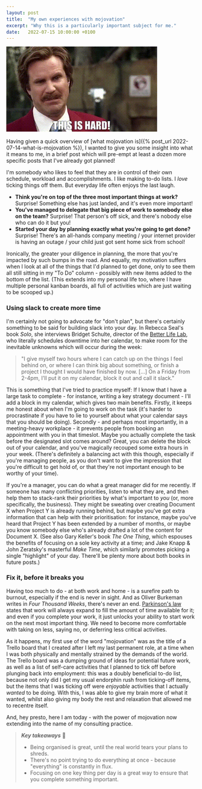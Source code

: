 ```yaml
---
layout: post
title:  "My own experiences with mojovation"
excerpt: "Why this is a particularly important subject for me."
date:   2022-07-15 10:00:00 +0100
---
```


![Anchorman: "This is hard!](/assets/img/anchorman-this-is-hard.gif)

Having given a quick overview of [what mojovation is]({% post_url 2022-07-14-what-is-mojovation %}), I wanted to give you some insight into what it means to me, in a brief post which will pre-empt at least a dozen more specific posts that I've already got planned!

I'm somebody who likes to feel that they are in control of their own schedule, workload and accomplishments. I like making to-do lists. I _love_ ticking things off them. But everyday life often enjoys the last laugh.

* **Think you're on top of the three most important things at work?** Surprise! Something else has just landed, and it's even more important!
* **You've managed to delegate that big piece of work to somebody else on the team?** Surprise! That person's off sick, and there's nobody else who can do it but you!
* **Started your day by planning exactly what you're going to get done?** Surprise! There's an all-hands company meeting / your internet provider is having an outage / your child just got sent home sick from school!

Ironically, the greater your diligence in planning, the more that you're impacted by such bumps in the road. And equally, my motivation suffers when I look at all of the things that I'd planned to get done, only to see them all still sitting in my "To Do" column - possibly with new items added to the bottom of the list. (This extends into my personal life too, where I have multiple personal kanban boards, all full of activities which are just waiting to be scooped up.)

### Using slack to create more time

I'm certainly not going to advocate for "don't plan", but there's certainly something to be said for building slack into your day. In Rebecca Seal's book _Solo_, she interviews Bridget Schulte, director of the [Better Life Lab](https://www.newamerica.org/better-life-lab/), who literally schedules downtime into her calendar, to make room for the inevitable unknowns which will occur during the week:

> "I give myself two hours where I can catch up on the things I feel behind on, or where I can think big about something, or finish a project I thought I would have finished by now. [...] On a Friday from 2-4pm, I'll put it on my calendar, block it out and call it slack."

This is something that I've tried to practice myself: If I know that I have a large task to complete - for instance, writing a key strategy document - I'll add a block in my calendar, which gives two main benefits. Firstly, it keeps me honest about when I'm going to work on the task (it's harder to procrastinate if you have to lie to yourself about what your calendar says that you should be doing). Secondly - and perhaps most importantly, in a meeting-heavy workplace - it prevents people from booking an appointment with you in that timeslot. Maybe you actually complete the task before the designated slot comes around? Great, you can delete the block out of your calendar, and you've magically recouped some extra hours in your week. (There's definitely a balancing act with this though, especially if you're managing people, as you don't want to give the impression that you're difficult to get hold of, or that they're not important enough to be worthy of your time).

If you're a manager, you can do what a great manager did for me recently. If someone has many conflicting priorities, listen to what they are, and then help them to stack-rank their priorities by what's important to _you_ (or, more specifically, the business). They might be sweating over creating Document X when Project Y is already running behind, but maybe you've got extra information that can help with their prioritisation: for instance, maybe you've heard that Project Y has been extended by a number of months, or maybe you know somebody else who's already drafted a lot of the content for Document X. (See also Gary Keller's book _The One Thing_, which espouses the benefits of focusing on a sole key activity at a time; and Jake Knapp & John Zeratsky's masterful _Make Time_, which similarly promotes picking a single "highlight" of your day. There'll be plenty more about both books in future posts.)

### Fix it, before it breaks you

Having too much to do - at both work and home - is a surefire path to burnout, especially if the end is never in sight. And as Oliver Burkeman writes in _Four Thousand Weeks_, there's never an end. [Parkinson's law](https://en.wikipedia.org/wiki/Parkinson%27s_law) states that work will always expand to fill the amount of time available for it; and even if you complete your work, it just unlocks your ability to start work on the next most important thing. We need to become more comfortable with taking on less, saying no, or deferring less critical activities.

As it happens, my first use of the word "mojovation" was as the title of a Trello board that I created after I left my last permanent role, at a time when I was both physically and mentally strained by the demands of the world. The Trello board was a dumping ground of ideas for potential future work, as well as a list of self-care activities that I planned to tick off before plunging back into employment: this was a doubly beneficial to-do list, because not only did I get my usual endorphin rush from ticking-off items, but the items that I was ticking off were _enjoyable_ activities that I actually _wanted_ to be doing. With this, I was able to give my brain more of what it wanted, whilst also giving my body the rest and relaxation that allowed me to recentre itself.

And, hey presto, here I am today - with the power of mojovation now extending into the name of my consulting practice.

> **_Key takeaways_** 📝  
> * Being organised is great, until the real world tears your plans to shreds.
> * There's no point trying to do everything at once - because "everything" is constantly in flux.
> * Focusing on one key thing per day is a great way to ensure that you complete something important.